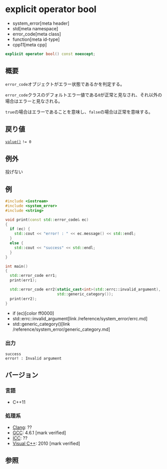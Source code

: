 # explicit operator bool
* system_error[meta header]
* std[meta namespace]
* error_code[meta class]
* function[meta id-type]
* cpp11[meta cpp]

```cpp
explicit operator bool() const noexcept;
```

## 概要
`error_code`オブジェクトがエラー状態であるかを判定する。

`error_code`クラスのデフォルトエラー値である`0`が正常と見なされ、それ以外の場合はエラーと見なされる。 

`true`の場合はエラーであることを意味し、`false`の場合は正常を意味する。


## 戻り値
[`value()`](value.md) `!= 0`


## 例外
投げない


## 例
```cpp example
#include <iostream>
#include <system_error>
#include <string>

void print(const std::error_code& ec)
{
  if (ec) {
    std::cout << "error! : " << ec.message() << std::endl;
  }
  else {
    std::cout << "success" << std::endl;
  }
}

int main()
{
  std::error_code err1;
  print(err1);

  std::error_code err2(static_cast<int>(std::errc::invalid_argument),
                       std::generic_category());
  print(err2);
}
```
* if (ec)[color ff0000]
* std::errc::invalid_argument[link /reference/system_error/errc.md]
* std::generic_category()[link /reference/system_error/generic_category.md]

### 出力
```
success
error! : Invalid argument
```

## バージョン
### 言語
- C++11

### 処理系
- [Clang](/implementation.md#clang): ??
- [GCC](/implementation.md#gcc): 4.6.1 [mark verified]
- [ICC](/implementation.md#icc): ??
- [Visual C++](/implementation.md#visual_cpp): 2010 [mark verified]


## 参照
